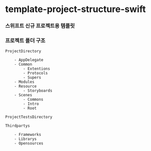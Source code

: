 # template-project-structure-swift

### 스위프트 신규 프로젝트용 템플릿


### 프로젝트 폴더 구조

    ProjectDirectory

        - AppDelegate
        - Common
            - Extentions
            - Protocols
            - Supers
        - Modules
        - Resource
            - Storyboards
        - Scenes
            - Commons
            - Intro
            - Root

    ProjectTestsDirectory

    Thirdpartys

        - Frameworks
        - Librarys
        - Opensources
